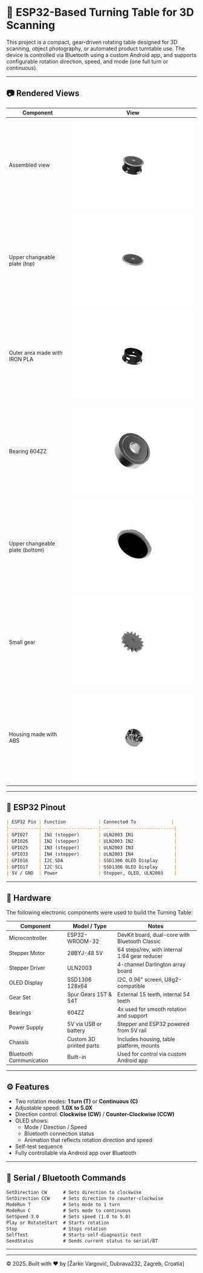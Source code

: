 
# 📸 ESP32-Based Turning Table for 3D Scanning

This project is a compact, gear-driven rotating table designed for 3D scanning, object photography, or automated product turntable use. The device is controlled via Bluetooth using a custom Android app, and supports configurable rotation direction, speed, and mode (one full turn or continuous).

---

## 📷 Rendered Views

| Component                        | View                             |
|----------------------------------|----------------------------------|
| Assembled view                   | ![Assembled View](../images/01.png) |
| Upper changeable plate (top)     | ![Top Plate](../images/02.png)      |
| Outer area made with IRON PLA    | ![Outer Area](../images/03.png)     |
| Bearing 604ZZ                    | ![Bearing](../images/04.png)        |
| Upper changeable plate (bottom)  | ![Bottom Plate](../images/05.png)   |
| Small gear                       | ![Gear](images/06.png)           |
| Housing made with ABS            | ![Housing](../images/07.png)        |
---

## 🔌 ESP32 Pinout

```markdown
| ESP32 Pin | Function            | Connected To             |
|-----------|---------------------|---------------------------|
| GPIO27    | IN1 (stepper)       | ULN2003 IN1               |
| GPIO26    | IN2 (stepper)       | ULN2003 IN2               |
| GPIO25    | IN3 (stepper)       | ULN2003 IN3               |
| GPIO33    | IN4 (stepper)       | ULN2003 IN4               |
| GPIO16    | I2C SDA             | SSD1306 OLED Display      |
| GPIO17    | I2C SCL             | SSD1306 OLED Display      |
| 5V / GND  | Power               | Stepper, OLED, ULN2003    |
```

---

## 🔧 Hardware

The following electronic components were used to build the Turning Table:

| Component                      | Model / Type                      | Notes                                                |
|-------------------------------|-----------------------------------|------------------------------------------------------|
| Microcontroller               | ESP32-WROOM-32                    | DevKit board, dual-core with Bluetooth Classic       |
| Stepper Motor                 | 28BYJ-48 5V                       | 64 steps/rev, with internal 1:64 gear reducer        |
| Stepper Driver                | ULN2003                           | 4-channel Darlington array board                     |
| OLED Display                  | SSD1306 128x64                    | I2C, 0.96" screen, U8g2-compatible                   |
| Gear Set                      | Spur Gears 15T & 54T              | External 15 teeth, internal 54 teeth                 |
| Bearings                      | 604ZZ                             | 4x used for smooth rotation and support              |
| Power Supply                  | 5V via USB or battery             | Stepper and ESP32 powered from 5V rail              |
| Chassis                       | Custom 3D printed parts           | Includes housing, table platform, mounts            |
| Bluetooth Communication       | Built-in                          | Used for control via custom Android app             |

---

## ⚙️ Features

- Two rotation modes: **1 turn (T)** or **Continuous (C)**
- Adjustable speed: **1.0X to 5.0X**
- Direction control: **Clockwise (CW)** / **Counter-Clockwise (CCW)**
- OLED shows:
    - Mode / Direction / Speed
    - Bluetooth connection status
    - Animation that reflects rotation direction and speed
- Self-test sequence
- Fully controllable via Android app over Bluetooth

---

## 📡 Serial / Bluetooth Commands

```text
SetDirection CW      # Sets direction to clockwise
SetDirection CCW     # Sets direction to counter-clockwise
ModeRun T            # Sets mode to 1 turn
ModeRun C            # Sets mode to continuous
SetSpeed 3.0         # Sets speed (1.0 to 5.0)
Play or RotateStart  # Starts rotation
Stop                 # Stops rotation
SelfTest             # Starts self-diagnostic test
SendStatus           # Sends current status to serial/BT
```

---



---

© 2025. Built with ❤️ by [Žarko Vargović, Dubrava232, Zagreb, Croatia]
